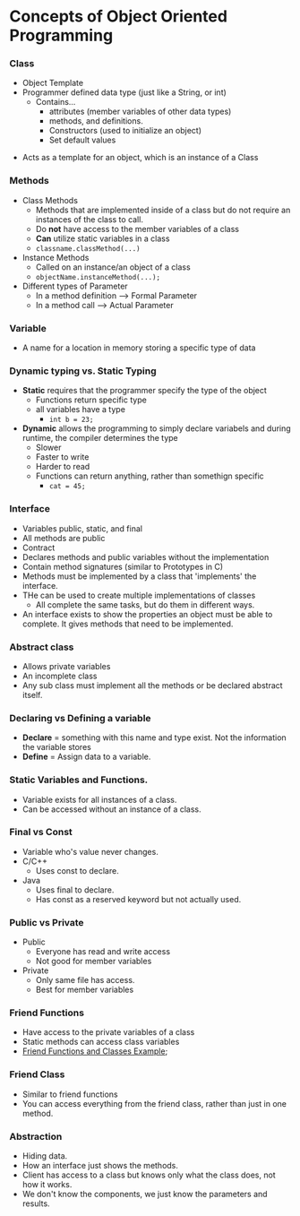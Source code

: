 # Concepts of Object Oriented Programming 

### Class
- Object Template
- Programmer defined data type (just like a String, or int)
    - Contains...
        -   attributes (member variables of other data types) 
        -   methods, and definitions.
        -   Constructors (used to initialize an object)
        -   Set default values
* Acts as a template for an object, which is an instance of a Class

### Methods
- Class Methods
    + Methods that are implemented inside of a class but do not require an instances of the class to call. 
    + Do **not** have access to the member variables of a class
    + **Can** utilize static variables in a class
    + `classname.classMethod(...)`
- Instance Methods
    - Called on an instance/an object of a class
    - `objectName.instanceMethod(...);`
- Different types of Parameter 
    -  In a method definition --> Formal Parameter
    -  In a method call --> Actual Parameter  

### Variable 
- A name for a location in memory storing a specific type of data 

### Dynamic typing vs. Static Typing 
- **Static** requires that the programmer specify the type of the object
    + Functions return specific type
    + all variables have a type 
        + `int b = 23;`
- **Dynamic** allows the programming to simply declare variabels and during runtime, the compiler determines the type 
    - Slower
    - Faster to write
    - Harder to read
    * Functions can return anything, rather than somethign specific 
        * `cat = 45;`

### Interface 
- Variables public, static, and final
- All methods are public
- Contract
- Declares methods and public variables without the implementation 
- Contain method signatures (similar to Prototypes in C)
- Methods must be implemented by a class that 'implements' the interface. 
- THe can be used to create multiple implementations of classes
    + All complete the same tasks, but do them in different ways. 
- An interface exists to show the properties an object must be able to complete. It gives methods that need to be implemented. 

### Abstract class 
- Allows private variables 
- An incomplete class
- Any sub class must implement all the methods or be declared abstract itself. 


### Declaring vs Defining a variable 
- **Declare** = something with this name and type exist. Not the information the variable stores
- **Define** = Assign data to a variable. 

### Static Variables and Functions. 
- Variable exists for all instances of a class.
- Can be accessed without an instance of a class.

### Final vs Const
- Variable who's value never changes.
- C/C++
    - Uses const to declare.
- Java
    - Uses final to declare.
    - Has const as a reserved keyword but not actually used.

### Public vs Private
- Public
    - Everyone has read and write access
    - Not good for member variables 
- Private
    - Only same file has access.
    - Best for member variables 

### Friend Functions
- Have access to the private variables of a class
- Static methods can access class variables
- [Friend Functions and Classes Example](http://www.cplusplus.com/doc/tutorial/inheritance/); 

### Friend Class
- Similar to friend functions
- You can access everything from the friend class, rather than just in one method. 


### Abstraction
- Hiding data.
- How an interface just shows the methods.
- Client has access to a class but knows only what the class does, not how it works.
- We don't know the components, we just know the parameters and results.

